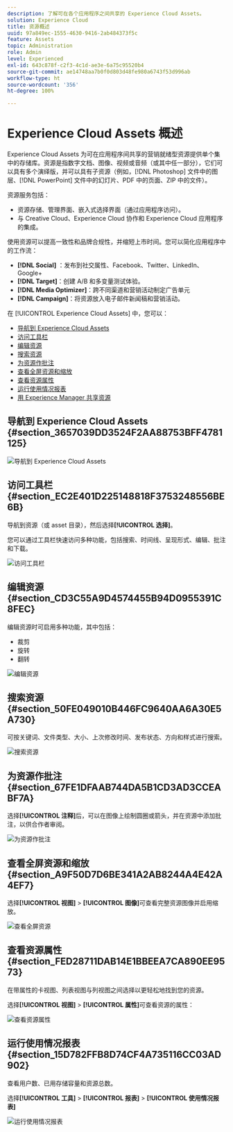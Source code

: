 ```yaml
---
description: 了解可在各个应用程序之间共享的 Experience Cloud Assets。
solution: Experience Cloud
title: 资源概述
uuid: 97a849ec-1555-4630-9416-2ab484373f5c
feature: Assets
topic: Administration
role: Admin
level: Experienced
exl-id: 643c878f-c2f3-4c1d-ae3e-6a75c95520b4
source-git-commit: ae14748aa7b0f0d803d48fe980a6743f53d996ab
workflow-type: ht
source-wordcount: '356'
ht-degree: 100%

---
```


# Experience Cloud Assets 概述

Experience Cloud Assets 为可在应用程序间共享的营销就绪型资源提供单个集中的存储库。资源是指数字文档、图像、视频或音频（或其中任一部分），它们可以具有多个演绎版，并可以具有子资源（例如，[!DNL Photoshop] 文件中的图层、[!DNL PowerPoint] 文件中的幻灯片、PDF 中的页面、ZIP 中的文件）。

资源服务包括：

* 资源存储、管理界面、嵌入式选择界面（通过应用程序访问）。
* 与 Creative Cloud、Experience Cloud 协作和 Experience Cloud 应用程序的集成。

使用资源可以提高一致性和品牌合规性，并缩短上市时间。您可以简化应用程序中的工作流：

* **[!DNL Social]** ：发布到社交属性、Facebook、Twitter、LinkedIn、Google+
* **[!DNL Target]**：创建 A/B 和多变量测试体验。
* **[!DNL Media Optimizer]**：跨不同渠道和营销活动制定广告单元
* **[!DNL Campaign]**：将资源放入电子邮件新闻稿和营销活动。

在 [!UICONTROL Experience Cloud Assets] 中，您可以：

* [导航到 Experience Cloud Assets](experience-cloud-assets.md#section_3657039DD3524F2AA88753BFF4781125)
* [访问工具栏](experience-cloud-assets.md#section_EC2E401D225148818F3753248556BE6B)
* [编辑资源](experience-cloud-assets.md#section_CD3C55A9D4574455B94D0955391C8FEC)
* [搜索资源](experience-cloud-assets.md#section_50FE049010B446FC9640AA6A30E5A730)
* [为资源作批注](experience-cloud-assets.md#section_67FE1DFAAB744DA5B1CD3AD3CCEABF7A)
* [查看全屏资源和缩放](experience-cloud-assets.md#section_A9F50D7D6BE341A2AB8244A4E42A4EF7)
* [查看资源属性](experience-cloud-assets.md#section_FED28711DAB14E1BBEEA7CA890EE9573)
* [运行使用情况报表](experience-cloud-assets.md#section_15D782FFB8D74CF4A735116CC03AD902)
* [用 Experience Manager 共享资源](experience-cloud-assets.md#section_45C1B72F4D274F54BC6CCB64D2580AC5)

## 导航到 Experience Cloud Assets {#section_3657039DD3524F2AA88753BFF4781125}

![导航到 Experience Cloud Assets](assets/asset-nav.png)

## 访问工具栏 {#section_EC2E401D225148818F3753248556BE6B}

导航到资源（或 asset 目录），然后选择&#x200B;**[!UICONTROL 选择]**。

您可以通过工具栏快速访问多种功能，包括搜索、时间线、呈现形式、编辑、批注和下载。

![访问工具栏](assets/asset-tools.png)

## 编辑资源 {#section_CD3C55A9D4574455B94D0955391C8FEC}

编辑资源时可启用多种功能，其中包括：

* 裁剪
* 旋转
* 翻转

![编辑资源](assets/asset-edit.png)

## 搜索资源 {#section_50FE049010B446FC9640AA6A30E5A730}

可按关键词、文件类型、大小、上次修改时间、发布状态、方向和样式进行搜索。

![搜索资源](assets/asset-search.png)

## 为资源作批注 {#section_67FE1DFAAB744DA5B1CD3AD3CCEABF7A}

选择&#x200B;**[!UICONTROL 注释]**&#x200B;后，可以在图像上绘制圆圈或箭头，并在资源中添加批注，以供合作者审阅。

![为资源作批注](assets/assets-annotate.png)

## 查看全屏资源和缩放 {#section_A9F50D7D6BE341A2AB8244A4E42A4EF7}

选择&#x200B;**[!UICONTROL 视图]** > **[!UICONTROL 图像]**&#x200B;可查看完整资源图像并启用缩放。

![查看全屏资源](assets/asset-zoom.png)

## 查看资源属性 {#section_FED28711DAB14E1BBEEA7CA890EE9573}

在带属性的卡视图、列表视图与列视图之间选择以更轻松地找到您的资源。

选择&#x200B;**[!UICONTROL 视图]** > **[!UICONTROL 属性]**&#x200B;可查看资源的属性：

![查看资源属性](assets/asset-properties.png)

## 运行使用情况报表 {#section_15D782FFB8D74CF4A735116CC03AD902}

查看用户数、已用存储容量和资源总数。

选择&#x200B;**[!UICONTROL 工具]** > **[!UICONTROL 报表]** > **[!UICONTROL 使用情况报表]**

![运行使用情况报表](assets/assets-usage-report.png)
